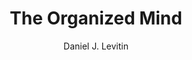 ---
href: https://www.goodreads.com/book/show/18693669-the-organized-mind
title: The Organized Mind
description: | 
  The organized mind is THE primer on how human beings think for the layperson. This book will help you to better understand those around you, enact positive change, and to stop playing the blame game when it comes to the realities of the biology of the human mind. A absolute must read for all managers.
author: Daniel J. Levitin
rating: 4
src: "/uploads/the-organized-mind.jpg"
---